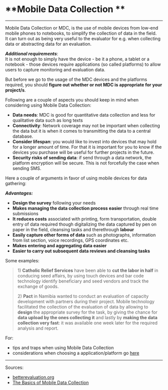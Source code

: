 # **Mobile Data Collection **

---

Mobile Data Collection or MDC, is the use of mobile devices from low-end mobile phones to notebooks, to simplify the collection of data in the field.   
It can turn out as being very useful to the evaluator for e.g. when collecting data or abstracting data for an evaluation.



_**Additional requirements**_:   
It is not enough to simply have the device - be it a phone, a tablet or a notebook - those devices require applications \(so called platforms\) to allow users to capture  monitoring and evaluation data.

But before we go to the usage of the MDC devices and the platforms required, you should **figure out whether or not MDC is appropriate for your project/s**. 

Following are a couple of aspects you should keep in mind when considering using Mobile Data Collection:

* **Data needs**: MDC is good for quantitative data collection and less for qualitative data such as long texts
* **Connectivity**: Network coverage may not be important when collecting the data but it is when it comes to transmitting the data to a central database. 
* **Consider lifespan**: you would like to invest into devices that may hold for a longer amount of time. For that it is important for you to know if the devices you purchase will be useful for further projects in the future.
* **Security risks of sending data**: if send through a data network, the platform encryption will be secure. This is not forcefully the case when sending SMS.

Here a couple of arguments in favor of using mobile devices for data gathering:

_**Advantages:**_

* **Design the survey** following your needs
* **Makes managing the data collection process easier** through real time submissions 
* **It reduces costs** associated with printing, form transportation, double entry of data required though digitalizing the data captured by pen on paper in the field, cleansing tasks and therethrough **labour**
* **Easily capture other forms of data** such as photographs, information from list section, voice recordings, GPS coordinates etc. 
* **Makes entering and aggregating data easier** 
* **Easier to carry out subsequent data reviews and cleansing tasks**

 Some examples:   
> 1\) **Catholic Relief Services** have been able to **cut the labor in half** in conducing seed affairs, by using touch devices and bar code technology identify beneficiary and seed vendors and track the exchange of goods.
>
> 2\) **Pact** in Namibia wanted to conduct an evaluation of capacity development with partners during their project. Mobile technology facilitated the collection of the evaluation of data by allowing to **design** the appropriate survey for the task, by giving the chance for **data upload by the ones collecting it** and lastly by **making the data collection very fast**: it was available one week later for the required analysis and report.

For:

* tips and traps when using Mobile Data Collection 
* considerations when choosing a application/platform
go [here](http://www.betterevaluation.org/en/evaluation-options/mobile_data_collection)


---
Sources:
- [betterevaluation.org](http://www.betterevaluation.org/en/evaluation-options/mobile_data_collection)
- [The Basics of Mobile Data Collection](https://www.youtube.com/watch?v=Onxiq4ZfsLw) 


